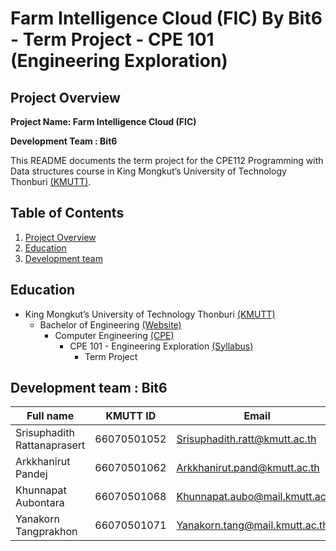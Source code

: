 # Farm Intelligence Cloud (FIC) By Bit6 - Term Project - CPE 101 (Engineering Exploration)

## Project Overview

**Project Name: Farm Intelligence Cloud (FIC)**

**Development Team : Bit6**

This README documents the term project for the CPE112 Programming with Data structures course in King Mongkut’s University of Technology Thonburi [(KMUTT)](https://www.kmutt.ac.th/).

## Table of Contents
1. [Project Overview](#project-overview)
2. [Education](#education)
3. [Development team](#development-team)

## Education
- King Mongkut’s University of Technology Thonburi [(KMUTT)](https://www.kmutt.ac.th/)
    - Bachelor of Engineering [(Website)](https://eng.kmutt.ac.th)
        - Computer Engineering [(CPE)](https://www.cpe.kmutt.ac.th)
            - CPE 101 - Engineering Exploration [(Syllabus)](https://drive.google.com/file/d/1q8DzZ1vEUM5RS1FiopvX1kUsBls0Rmtl/view)
                - Term Project

## Development team : Bit6

| Full name             | KMUTT ID            | Email                             | GitHub User|
| -                     | -             | -                                 | -         |
| Srisuphadith Rattanaprasert        | 66070501052    | <Srisuphadith.ratt@kmutt.ac.th>        |[@Srisuphadith](https://github.com/Srisuphadith)|
| Arkkhanirut Pandej    | 66070501062   | <Arkkhanirut.pand@kmutt.ac.th>    |[@LuXeVi1](https://github.com/LuXeVi1)|
| Khunnapat Aubontara     | 66070501068    | <Khunnapat.aubo@mail.kmutt.ac.th>       | [@omgnatggboy](https://github.com/omgnatggboy)|
| Yanakorn Tangprakhon | 66070501071   | <Yanakorn.tang@mail.kmutt.ac.th>         |[@FiFaKuBz](https://github.com/FiFaKuBz)|